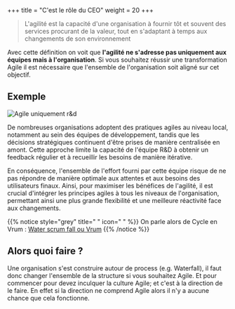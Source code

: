 +++
title = "C'est le rôle du CEO"
weight = 20
+++

> L'agilité est la capacité d'une organisation à fournir tôt et souvent des services procurant de la valeur, tout en s'adaptant à temps aux changements de son environnement

Avec cette définition on voit que **l'agilité ne s'adresse pas uniquement aux équipes mais à l'organisation**. Si vous souhaitez réussir une transformation Agile il est nécessaire que l'ensemble de l'organisation soit aligné sur cet objectif.

## Exemple
![Agile uniquement r&d](../images/agileretd.png)

De nombreuses organisations adoptent des pratiques agiles au niveau local, notamment au sein des équipes de développement, tandis que les décisions stratégiques continuent d'être prises de manière centralisée en amont. Cette approche limite la capacité de l'équipe R&D à obtenir un feedback régulier et à recueillir les besoins de manière itérative. 

En conséquence, l'ensemble de l'effort fourni par cette équipe risque de ne pas répondre de manière optimale aux attentes et aux besoins des utilisateurs finaux. Ainsi, pour maximiser les bénéfices de l'agilité, il est crucial d'intégrer les principes agiles à tous les niveaux de l'organisation, permettant ainsi une plus grande flexibilité et une meilleure réactivité face aux changements.

{{% notice style="grey" title=" " icon=" " %}}
On parle alors de Cycle en Vrum : [Water scrum fall ou Vrum](https://fr.wikipedia.org/wiki/Scrum_(d%C3%A9veloppement)#Water_scrum_fall_ou_Vrum)
{{% /notice %}}

## Alors quoi faire ?
Une organisation s'est construire autour de process (e.g. Waterfall), il faut donc changer l'ensemble de la structure si vous souhaitez Agile. Et pour commencer pour devez inculquer la culture Agile; et c'est à la direction de le faire. En effet si la direction ne comprend Agile alors il n'y a aucune chance que cela fonctionne.